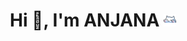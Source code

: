 
<h1 align="center">Hi 👋, I'm ANJANA <img src="https://github.com/Anjana2002/Anjana2002/raw/main/cat.gif" alt="Cat GIF" width="20" height="20"></h1> 


